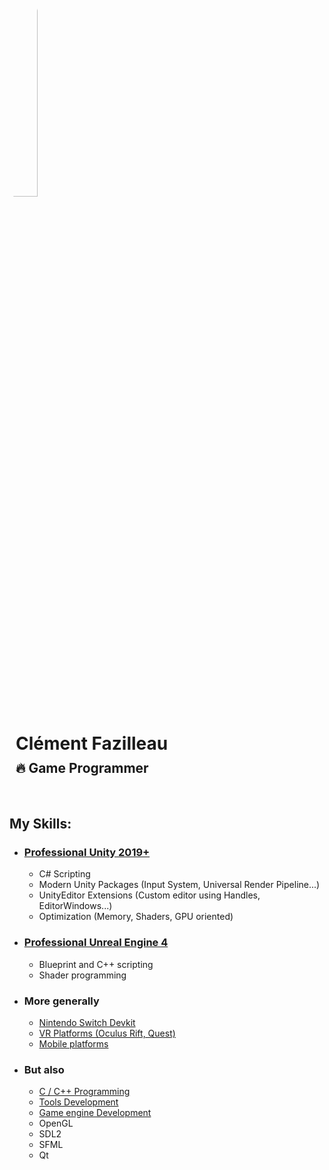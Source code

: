 ---
---

<div class="container" style="flex-direction:row; flex-wrap:wrap; justify-content:flex-start" display="flex">
	<img class="item" style="border-radius:50%; width:30%" src="https://www.gravatar.com/avatar/14d1a6793c5a25776bcb778d6804e666?s=400" />
	<div class="item container" style="flex:flex-grow; align-items:stretch; padding-left:10px">
		<h1 style="text-align:left; margin-bottom:10px">Clément Fazilleau</h1>
		<h2 style="text-align:left; margin-top:10px">🔥 Game Programmer</h2>
	</div>
</div>

</br>

## My Skills:

- ### [Professional Unity 2019+](/tags/unity/)
  - C# Scripting
  - Modern Unity Packages (Input System, Universal Render Pipeline...)
  - UnityEditor Extensions (Custom editor using Handles, EditorWindows...)
  - Optimization (Memory, Shaders, GPU oriented)

- ### [Professional Unreal Engine 4](/tags/unreal/)
  - Blueprint and C++ scripting
  - Shader programming

- ### More generally
  - [Nintendo Switch Devkit](/tags/switch/)
  - [VR Platforms (Oculus Rift, Quest)](/tags/vr/)
  - [Mobile platforms](/tags/mobile)

- ### But also
  - [C / C++ Programming](/tags/c++/)
  - [Tools Development](/tags/tools/)
  - [Game engine Development](/tags/engine/)
  - OpenGL
  - SDL2
  - SFML
  - Qt
